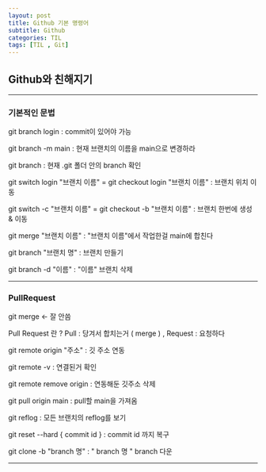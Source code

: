 ```yaml
---
layout: post
title: Github 기본 명령어
subtitle: Github
categories: TIL
tags: [TIL , Git]
---
```


## Github와 친해지기

---

### 기본적인 문법

git branch  login : commit이 있어야 가능   

git branch -m main : 현재 브랜치의 이름을 main으로 변경하라   

git branch : 현재 .git 폴더 안의 branch 확인   

git switch login "브랜치 이름" = git checkout login "브랜치 이름" : 브랜치 위치 이동    

git switch -c "브랜치 이름" = git checkout -b "브랜치 이름" : 브랜치 한번에 생성 & 이동  

git merge "브랜치 이름" : "브랜치 이름"에서 작업한걸 main에 합친다   

git branch "브랜치 명" : 브랜치 만들기   

git branch -d "이름" : "이름" 브랜치 삭제   

---

### PullRequest 

git merge <- 잘 안씀

Pull Request 란 ? 
Pull : 당겨서 합치는거 ( merge )  , Request : 요청하다 

git remote origin "주소" : 깃 주소 연동

git remote -v : 연결된거 확인

git remote remove origin : 연동해둔 깃주소 삭제

git pull origin main : pull할 main을 가져옴

git reflog : 모든 브랜치의 reflog를 보기

git reset --hard { commit id } : commit id 까지 복구

git clone -b "branch 명" : " branch 명 " branch 다운

---

